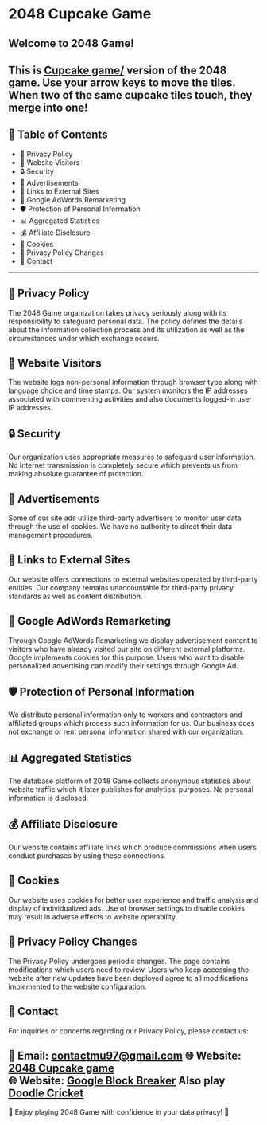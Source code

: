 # 2048 Cupcake Game

## Welcome to 2048 Game!
This is [Cupcake game/](https://2048-cupcakegame.github.io/) version of the 2048 game. Use your arrow keys to move the tiles. When two of the same cupcake tiles touch, they merge into one!
---

## 📑 Table of Contents
- 🔐 Privacy Policy
- 🚀 Website Visitors
- 🔒 Security
- 📢 Advertisements
- 🔗 Links to External Sites
- 🎯 Google AdWords Remarketing
- 🛡️ Protection of Personal Information
- 📊 Aggregated Statistics
- 💰 Affiliate Disclosure
- 🍪 Cookies
- 🔄 Privacy Policy Changes
- 📩 Contact

---

## 🔐 Privacy Policy
The 2048 Game organization takes privacy seriously along with its responsibility to safeguard personal data. The policy defines the details about the information collection process and its utilization as well as the circumstances under which exchange occurs.

## 🚀 Website Visitors
The website logs non-personal information through browser type along with language choice and time stamps. Our system monitors the IP addresses associated with commenting activities and also documents logged-in user IP addresses.

## 🔒 Security
Our organization uses appropriate measures to safeguard user information. No Internet transmission is completely secure which prevents us from making absolute guarantee of protection.

## 📢 Advertisements
Some of our site ads utilize third-party advertisers to monitor user data through the use of cookies. We have no authority to direct their data management procedures.

## 🔗 Links to External Sites
Our website offers connections to external websites operated by third-party entities. Our company remains unaccountable for third-party privacy standards as well as content distribution.

## 🎯 Google AdWords Remarketing
Through Google AdWords Remarketing we display advertisement content to visitors who have already visited our site on different external platforms. Google implements cookies for this purpose. Users who want to disable personalized advertising can modify their settings through Google Ad.

## 🛡️ Protection of Personal Information
We distribute personal information only to workers and contractors and affiliated groups which process such information for us. Our business does not exchange or rent personal information shared with our organization.

## 📊 Aggregated Statistics
The database platform of 2048 Game collects anonymous statistics about website traffic which it later publishes for analytical purposes. No personal information is disclosed.

## 💰 Affiliate Disclosure
Our website contains affiliate links which produce commissions when users conduct purchases by using these connections.

## 🍪 Cookies
Our website uses cookies for better user experience and traffic analysis and display of individualized ads. Use of browser settings to disable cookies may result in adverse effects to website operability.

## 🔄 Privacy Policy Changes
The Privacy Policy undergoes periodic changes. The page contains modifications which users need to review. Users who keep accessing the website after new updates have been deployed agree to all modifications implemented to the website configuration.

## 📩 Contact
For inquiries or concerns regarding our Privacy Policy, please contact us:

📧 Email: contactmu97@gmail.com
🌐 Website: [2048 Cupcake game](https://2048-cupcakegame.github.io/)  
🌐 Website: [Google Block Breaker](https://google-blockbreaker.github.io)
Also play [Doodle Cricket](https://doodlecricket.org/)
---

🚀 Enjoy playing 2048 Game with confidence in your data privacy! 🎉

